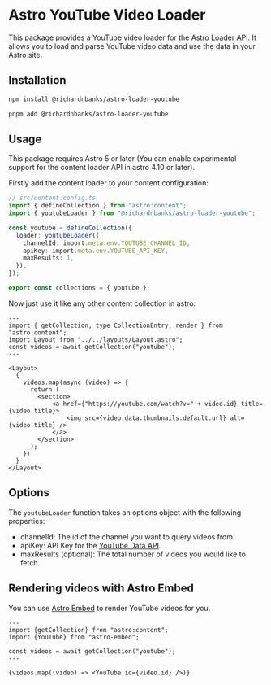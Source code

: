 # Astro YouTube Video Loader

This package provides a YouTube video loader for the [Astro Loader API](https://docs.astro.build/en/reference/content-loader-reference/). It allows you to load and parse YouTube video data and use the data in your Astro site.

## Installation

```sh
npm install @richardnbanks/astro-loader-youtube
```

```sh
pnpm add @richardnbanks/astro-loader-youtube
```

## Usage

This package requires Astro 5 or later (You can enable experimental support for the content loader API in astro 4.10 or later).

Firstly add the content loader to your content configuration:

```typescript
// src/content.config.ts
import { defineCollection } from "astro:content";
import { youtubeLoader } from "@richardnbanks/astro-loader-youtube";

const youtube = defineCollection({
  loader: youtubeLoader({
    channelId: import.meta.env.YOUTUBE_CHANNEL_ID,
    apiKey: import.meta.env.YOUTUBE_API_KEY,
    maxResults: 1,
  }),
});

export const collections = { youtube };

```

Now just use it like any other content collection in astro:

```astro
---
import { getCollection, type CollectionEntry, render } from "astro:content";
import Layout from "../../layouts/Layout.astro";
const videos = await getCollection("youtube");
---

<Layout>
  {
    videos.map(async (video) => {
      return (
        <section>
            <a href={"https://youtube.com/watch?v=" + video.id} title={video.title}>
                <img src={video.data.thumbnails.default.url} alt={video.title} />
            </a>
        </section>
      );
    })
  }
</Layout>
```

## Options

The `youtubeLoader` function takes an options object with the following properties:

* channelId: The id of the channel you want to query videos from.
* apiKey: API Key for the [YouTube Data API](https://developers.google.com/youtube/v3/docs).
* maxResults (optional): The total number of videos you would like to fetch.

## Rendering videos with Astro Embed

You can use [Astro Embed](https://astro-embed.netlify.app/) to render YouTube videos for you.

```astro
---
import {getCollection} from "astro:content";
import {YouTube} from "astro-embed";

const videos = await getCollection("youtube");
---

{videos.map((video) => <YouTube id={video.id} />)}
```
